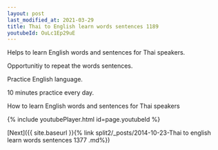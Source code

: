 ```yaml
---
layout: post
last_modified_at: 2021-03-29
title: Thai to English learn words sentences 1189 
youtubeId: OuLc1Ep29uE
---
```

 
 
Helps to learn English words and sentences for Thai speakers.

Opportunitiy to repeat the words sentences. 

Practice English language. 
 
10 minutes practice every day. 
 
How to learn English words and sentences for Thai speakers 
 
{% include youtubePlayer.html id=page.youtubeId %}
 
 
[Next]({{ site.baseurl }}{% link  split2/_posts/2014-10-23-Thai to english learn words sentences 1377 .md%})
 
